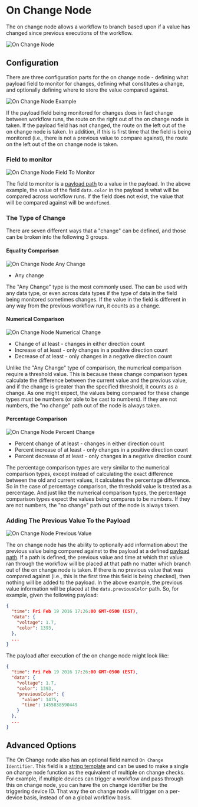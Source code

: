 # On Change Node

The on change node allows a workflow to branch based upon if a value has changed since previous executions of the workflow.

![On Change Node](/images/workflows/logic/on-change-node.png "On Change Node")

## Configuration

There are three configuration parts for the on change node - defining what payload field to monitor for changes, defining what constitutes a change, and optionally defining where to store the value compared against.

![On Change Node Example](/images/workflows/logic/on-change-node-example.png "On Change Node Example")

If the payload field being monitored for changes does in fact change between workflow runs, the route on the right out of the on change node is taken. If the payload field has not changed, the route on the left out of the on change node is taken. In addition, if this is first time that the field is being monitored (i.e., there is not a previous value to compare against), the route on the left out of the on change node is taken.

### Field to monitor

![On Change Node Field To Monitor](/images/workflows/logic/on-change-node-field-to-monitor.png "On Change Node Field To Monitor")

The field to monitor is a [payload path](/workflows/accessing-payload-data/#payload-paths) to a value in the payload. In the above example, the value of the field `data.color` in the payload is what will be compared across workflow runs. If the field does not exist, the value that will be compared against will be `undefined`.

### The Type of Change

There are seven different ways that a "change" can be defined, and those can be broken into the following 3 groups.

#### Equality Comparison

![On Change Node Any Change](/images/workflows/logic/on-change-node-any-change.png "On Change Node Any Change")

*   Any change

The "Any Change" type is the most commonly used. The can be used with any data type, or even across data types if the type of data in the field being monitored sometimes changes. If the value in the field is different in any way from the previous workflow run, it counts as a change.

#### Numerical Comparison

![On Change Node Numerical Change](/images/workflows/logic/on-change-node-numerical-change.png "On Change Node Numerical Change")

*   Change of at least - changes in either direction count
*   Increase of at least - only changes in a positive direction count
*   Decrease of at least - only changes in a negative direction count

Unlike the "Any Change" type of comparison, the numerical comparison require a threshold value. This is because these change comparison types calculate the difference between the current value and the previous value, and if the change is greater than the specified threshold, it counts as a change. As one might expect, the values being compared for these change types must be numbers (or able to be cast to numbers). If they are not numbers, the "no change" path out of the node is always taken.

#### Percentage Comparison

![On Change Node Percent Change](/images/workflows/logic/on-change-node-percent-change.png "On Change Node Percent Change")

*   Percent change of at least - changes in either direction count
*   Percent increase of at least - only changes in a positive direction count
*   Percent decrease of at least - only changes in a negative direction count

The percentage comparison types are very similar to the numerical comparison types, except instead of calculating the exact difference between the old and current values, it calculates the percentage difference. So in the case of percentage comparison, the threshold value is treated as a percentage. And just like the numerical comparison types, the percentage comparison types expect the values being compares to be numbers. If they are not numbers, the "no change" path out of the node is always taken.

### Adding The Previous Value To the Payload

![On Change Node Previous Value](/images/workflows/logic/on-change-node-previous-value.png "On Change Node Previous Value")

The on change node has the ability to optionally add information about the previous value being compared against to the payload at a defined [payload path](/workflows/accessing-payload-data/#payload-paths). If a path is defined, the previous value and time at which that value ran through the workflow will be placed at that path no matter which branch out of the on change node is taken. If there is no previous value that was compared against (i.e., this is the first time this field is being checked), then nothing will be added to the payload. In the above example, the previous value information will be placed at the `data.previousColor` path. So, for example, given the following payload:

```json
{
  "time": Fri Feb 19 2016 17:26:00 GMT-0500 (EST),
  "data": {
    "voltage": 1.7,
    "color": 1393,
  },
  ...
}
```

The payload after execution of the on change node might look like:

```json
{
  "time": Fri Feb 19 2016 17:26:00 GMT-0500 (EST),
  "data": {
    "voltage": 1.7,
    "color": 1393,
    "previousColor": {
      "value": 1475,
      "time": 1455838590449
    }
  },
  ...
}
```

## Advanced Options

The On Change node also has an optional field named `On Change Identifier`. This field is a [string template](/workflows/accessing-payload-data/#string-templates) and can be used to make a single on change node function as the equivalent of multiple on change checks. For example, if multiple devices can trigger a workflow and pass through this on change node, you can have the on change identifier be the triggering device ID. That way the on change node will trigger on a per-device basis, instead of on a global workflow basis.
